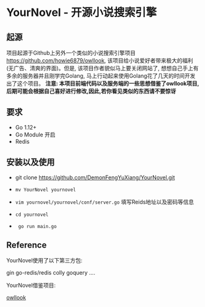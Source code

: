 # YourNovel - 开源小说搜索引擎

## 起源

  项目起源于Github上另外一个类似的小说搜索引擎项目 https://github.com/howie6879/owllook, 该项目给小说爱好者带来极大的福利(无广告、清爽的界面)。但是, 该项目作者貌似马上要关闭网站了, 想想自己手上有多余的服务器并且刚学完Golang, 马上行动起来使用Golang花了几天的时间开发出了这个项目。
  **注意: 本项目前端代码以及服务端的一些思想借鉴了owllook项目,后期可能会根据自己喜好进行修改,因此,若你看见类似的东西请不要惊讶**

## 要求

- Go 1.12+ 
- Go Module 开启
- Redis

## 安装以及使用



- git clone https://github.com/DemonFengYuXiang/YourNovel.git 

- `mv YourNovel yournovel`

- `vim yournovel/yournovel/conf/server.go` 填写Reids地址以及密码等信息

- `cd yournovel`

- ` go run main.go`

## Reference

YourNovel使用了以下第三方包:

gin 
go-redis/redis
colly
goquery 
.... 

YourNovel借鉴项目:

[owllook](https://github.com/howie6879/owllook)

